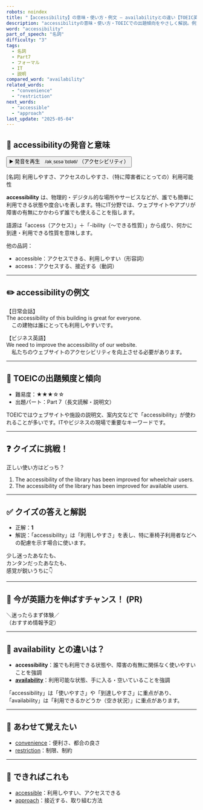 ```yaml
---
robots: noindex
title: "【accessibility】の意味・使い方・例文 ― availabilityとの違い【TOEIC英単語】"
description: "accessibilityの意味・使い方・TOEICでの出題傾向をやさしく解説。例文・クイズ付きでavailabilityとの違いもわかりやすく学べます。"
word: "accessibility"
part_of_speech: "名詞"
difficulty: "3"
tags:
  - 名詞
  - Part7
  - フォーマル
  - IT
  - 説明
compared_word: "availability"
related_words:
  - "convenience"
  - "restriction"
next_words:
  - "accessible"
  - "approach"
last_update: "2025-05-04"
---
```


## 🔰 accessibilityの発音と意味

<button class="play-audio" onclick="playTTS('accessibility')">
  <span class="play-audio-main">
    ▶️ 発音を再生　/əkˌsɛsəˈbɪləti/
  </span>
  <span class="play-audio-sub">
    （アクセシビリティ）
  </span>
</button>

[名詞] 利用しやすさ、アクセスのしやすさ、（特に障害者にとっての）利用可能性

**accessibility** は、物理的・デジタル的な場所やサービスなどが、誰でも簡単に利用できる状態や度合いを表します。特にIT分野では、ウェブサイトやアプリが障害の有無にかかわらず誰でも使えることを指します。

語源は「access（アクセス）」＋「-ibility（～できる性質）」から成り、何かに到達・利用できる性質を意味します。

他の品詞：  
- accessible：アクセスできる、利用しやすい（形容詞）
- access：アクセスする、接近する（動詞）

---

## ✏️ accessibilityの例文

【日常会話】  
The accessibility of this building is great for everyone.  
　この建物は誰にとっても利用しやすいです。

【ビジネス英語】  
We need to improve the accessibility of our website.  
　私たちのウェブサイトのアクセシビリティを向上させる必要があります。

---

## 🎯 TOEICの出題頻度と傾向

- 難易度：★★★☆☆
- 出題パート：Part 7（長文読解・説明文）

TOEICではウェブサイトや施設の説明文、案内文などで「accessibility」が使われることが多いです。ITやビジネスの現場で重要なキーワードです。

---

## ❓ クイズに挑戦！

正しい使い方はどっち？

1. The accessibility of the library has been improved for wheelchair users.  
2. The accessibility of the library has been improved for available users.

---

## ✅ クイズの答えと解説

- 正解：**1**
- 解説：「accessibility」は「利用しやすさ」を表し、特に車椅子利用者などへの配慮を示す場合に使います。

少し迷ったあなたも、  
カンタンだったあなたも、  
感覚が鋭いうちに👇️

---

## 🚀 今が英語力を伸ばすチャンス！ (PR)

<div class="info-center">
＼迷ったらまず体験／<br>  
（おすすめ情報予定）
</div>

---

## 🤔  availability との違いは？

- **accessibility**：誰でも利用できる状態や、障害の有無に関係なく使いやすいことを強調
- **[availability](/word/availability/)**：利用可能な状態、手に入る・空いていることを強調

「accessibility」は「使いやすさ」や「到達しやすさ」に重点があり、「availability」は「利用できるかどうか（空き状況）」に重点があります。

---

## 🧩 あわせて覚えたい

- [convenience](/word/convenience/)：便利さ、都合の良さ
- [restriction](/word/restriction/)：制限、制約

---

## 📖 できればこれも

- [accessible](/word/accessible/)：利用しやすい、アクセスできる
- [approach](/word/approach/)：接近する、取り組む方法

<!-- cvid: aid06_bid39 -->
